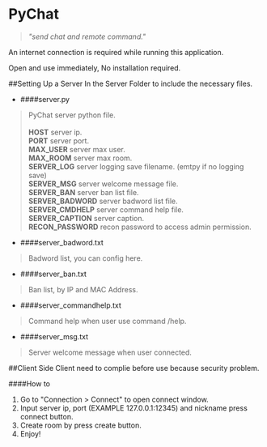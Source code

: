 PyChat
======
> *"send chat and remote command."*

An internet connection is required while running this application.

Open and use immediately, No installation required.

##Setting Up a Server
In the Server Folder to include the necessary files.
- ####server.py
> PyChat server python file.<br><br>
**HOST** server ip.<br>
**PORT** server port.<br>
**MAX_USER** server max user.<br>
**MAX_ROOM** server max room.<br>
**SERVER_LOG** server logging save filename. (emtpy if no logging save)<br>
**SERVER_MSG** server welcome message file.<br>
**SERVER_BAN** server ban list file.<br>
**SERVER_BADWORD** server badword list file.<br>
**SERVER_CMDHELP** server command help file.<br>
**SERVER_CAPTION** server caption.<br>
**RECON_PASSWORD** recon password to access admin permission.

- ####server_badword.txt
> Badword list, you can config here.

- ####server_ban.txt
> Ban list, by IP and MAC Address.

- ####server_commandhelp.txt
> Command help when user use command /help.

- ####server_msg.txt
> Server welcome message when user connected.

##Client Side
Client need to complie before use because security problem.

####How to
1. Go to "Connection > Connect" to open connect window.
2. Input server ip, port (EXAMPLE 127.0.0.1:12345) and nickname press connect button.
3. Create room by press create button.
4. Enjoy!
